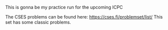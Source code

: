 This is gonna be my practice run for the upcoming ICPC

The CSES problems can be found here: https://cses.fi/problemset/list/
This set has some classic problems.